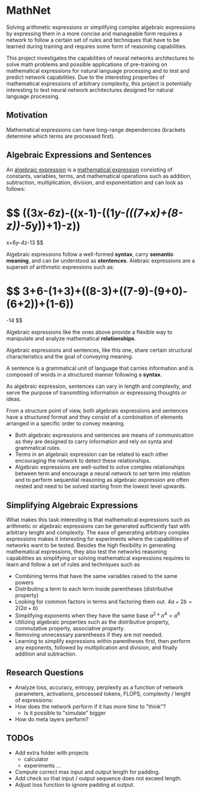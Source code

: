 # MathNet

Solving arithmetic expressions or simplifying complex algebraic expressions by expressing them in a more concise and manageable form requires a network to follow a certain set of rules and techniques that have to be learned during training and requires some form of reasoning capabilities.

This project investigates the capabilities of neural networks architectures to solve math problems and possible applications of pre-training on mathematical expressions for natural language processing and to test and predict network capabilities. Due to the interesting properties of mathematical expressions of arbitrary complexity, this project is potentially interesting to test neural network architectures designed for natural language processing.

## Motivation

Mathematical expressions can have long-range dependencies (brackets determine which terms are processed first).

## Algebraic Expressions and Sentences

An [algebraic expression](https://en.wikipedia.org/wikiAlgebraic_expression) is a [mathematical expression](https://en.wikipedia.org/wiki/Expression_(mathematics)) consisting of constants, variables, terms, and mathematical operations such as addition, subtraction, multiplication, division, and exponentiation and can look as follows:

$$
((3*x-6*z)-((x-1)-((1*y-(((7+x)+(8-z))-5*y))+1)-z))
=
x+6*y-4*z-13
$$

Algebraic expressions follow a well-formed **syntax**, carry **semantic meaning**, and can be understood as **stentences**. Alebraic expressions are a superset of arithmetic expressions such as:

$$
3+6-(1+3)+((8-3)+((7-9)-(9+0)-(6+2))+(1-6))
=
-14
$$

Algebraic expressions like the ones above provide a flexible way to manipulate and analyze mathematical **relationships**.

Algebraic expressions and sentences, like this one, share certain structural characteristics and the goal of conveying meaning.

A sentence is a grammatical unit of language that carries information and is composed of words in a structured manner following a **syntax**.

As algebraic expression, sentences can vary in length and complexity, and serve the purpose of transmitting information or expresssing thoughts or ideas.

From a structure point of view, both algebraic expressions and sentences have a structured format and they consist of a combination of elements arranged in a specific order to convey meaning.

- Both algebraic expressions and sentences are means of communication as they are designed to carry information and rely on synta and grammatical rules.
- Terms in an algebraic expression can be related to each other encouraging the network to detect these relationships.
- Algebraic expressions are well-suited to solve complex relationships between
term and encourage a neural network to set term into relation and to perform sequential reasoning as algebraic expression are often nested and need to be solved starting from the lowest level upwards.

## Simplifying Algebraic Expressions

What makes this task interesting is that mathematical expressions such as arithmetic
or algebraic expressions can be generated sufficiently fast with arbitrary lenght and complexity. The ease of generating arbitrary complex expressions makes it interesting for experiments where the capabilities of networks want to be tested.
Besides the high flexibility in generating mathematical expressions, they also test
the networks reasoning capabilities as simplifying or solving mathematical expressions requires to learn and follow a set of rules and techniques such as

- Combining terms that have the same variables raised to the same powers
- Distributing a term to each term inside parentheses (distributive property)
- Looking for common factors in terms and factoring them out. $4a+2b = 2(2a+b)$
- Simplifying exponents when they have the same base $a^2 * a^4 = a^6$
- Utilizing algebraic properties such as the distributive property, commutative property, associative property.
- Removing unnecessary parentheses if they are not needed.
- Learning to simplify expressions within parentheses first, then perform any exponents, followed by multiplication and division, and finally addition and subtraction.


## Research Questions

- Analyze loss, accuracy, entropy, perplexity as a function of network parameters, activations, processed tokens, FLOPS, complexity / lenght of expressions:
- How does the network perform if it has more time to "think"?
    - Is it possible to "simulate" bigger
- How do meta layers perform?

## TODOs

- Add extra folder with projects
    - calculator
    - experiments ...
- Compute correct max input and output length for padding.
- Add check so that input / output sequence does not exceed length.
- Adjust loss function to ignore padding at output.

